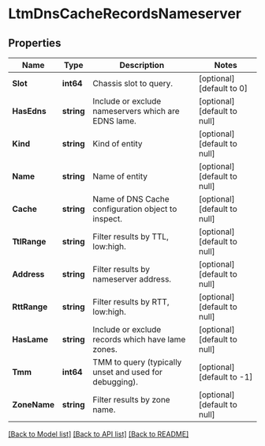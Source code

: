 # LtmDnsCacheRecordsNameserver

## Properties
Name | Type | Description | Notes
------------ | ------------- | ------------- | -------------
**Slot** | **int64** | Chassis slot to query. | [optional] [default to 0]
**HasEdns** | **string** | Include or exclude nameservers which are EDNS lame. | [optional] [default to null]
**Kind** | **string** | Kind of entity | [optional] [default to null]
**Name** | **string** | Name of entity | [optional] [default to null]
**Cache** | **string** | Name of DNS Cache configuration object to inspect. | [optional] [default to null]
**TtlRange** | **string** | Filter results by TTL, low:high. | [optional] [default to null]
**Address** | **string** | Filter results by nameserver address. | [optional] [default to null]
**RttRange** | **string** | Filter results by RTT, low:high. | [optional] [default to null]
**HasLame** | **string** | Include or exclude records which have lame zones. | [optional] [default to null]
**Tmm** | **int64** | TMM to query (typically unset and used for debugging). | [optional] [default to -1]
**ZoneName** | **string** | Filter results by zone name. | [optional] [default to null]

[[Back to Model list]](../README.md#documentation-for-models) [[Back to API list]](../README.md#documentation-for-api-endpoints) [[Back to README]](../README.md)


